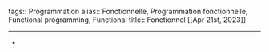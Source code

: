 tags:: Programmation
alias:: Fonctionnelle, Programmation fonctionnelle, Functional programming, Functional
title:: Fonctionnel
[[Apr 21st, 2023]]
***

-